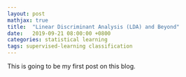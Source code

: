 ```yaml
---
layout: post
mathjax: true
title:  "Linear Discriminant Analysis (LDA) and Beyond"
date:   2019-09-21 08:00:00 +0800
categories: statistical learning
tags: supervised-learning classification
---
```

This is going to be my first post on this blog.
